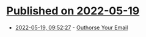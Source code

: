 # [Published on 2022-05-19](index.md)

* [2022-05-19, 09:52:27](https://news.ycombinator.com/item?id=31432573) - [Outhorse Your Email](https://www.visiticeland.com/outhorse-your-email/)
